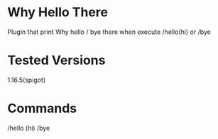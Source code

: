 # Why Hello There
Plugin that print Why hello / bye there when execute /hello(hi) or /bye
# Tested Versions
1.16.5(spigot)
# Commands
/hello (hi)
/bye
